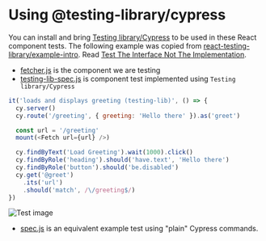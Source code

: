 # Using @testing-library/cypress

You can install and bring [Testing library/Cypress](https://testing-library.com/docs/react-testing-library/example-intro) to be used in these React component tests. The following example was copied from [react-testing-library/example-intro](https://testing-library.com/docs/react-testing-library/example-intro). Read [Test The Interface Not The Implementation](https://glebbahmutov.com/blog/test-the-interface/).

- [fetcher.js](fetcher.js) is the component we are testing
- [testing-lib-spec.js](testing-lib-spec.js) is component test implemented using `Testing library/Cypress`

```js
it('loads and displays greeting (testing-lib)', () => {
  cy.server()
  cy.route('/greeting', { greeting: 'Hello there' }).as('greet')

  const url = '/greeting'
  mount(<Fetch url={url} />)

  cy.findByText('Load Greeting').wait(1000).click()
  cy.findByRole('heading').should('have.text', 'Hello there')
  cy.findByRole('button').should('be.disabled')
  cy.get('@greet')
    .its('url')
    .should('match', /\/greeting$/)
})
```

![Test image](images/test.png)

- [spec.js](spec.js) is an equivalent example test using "plain" Cypress commands.
